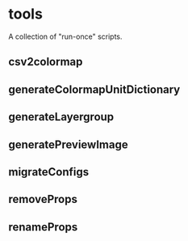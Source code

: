 # tools

A collection of "run-once" scripts.

## csv2colormap

## generateColormapUnitDictionary

## generateLayergroup

## generatePreviewImage

## migrateConfigs

## removeProps

## renameProps
